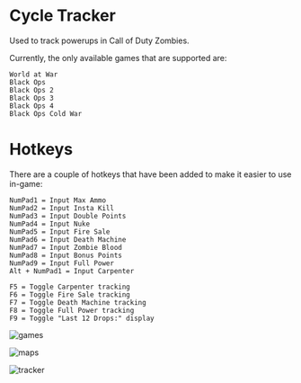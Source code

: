 # Cycle Tracker

 Used to track powerups in Call of Duty Zombies.
 
 Currently, the only available games that are supported are:
 	
	World at War
	Black Ops
	Black Ops 2
	Black Ops 3
	Black Ops 4
	Black Ops Cold War

# Hotkeys

There are a couple of hotkeys that have been added to make it easier to use in-game:

	NumPad1 = Input Max Ammo
	NumPad2 = Input Insta Kill
	NumPad3 = Input Double Points
	NumPad4 = Input Nuke
	NumPad5 = Input Fire Sale
	NumPad6 = Input Death Machine
	NumPad7 = Input Zombie Blood
	NumPad8 = Input Bonus Points
	NumPad9 = Input Full Power
	Alt + NumPad1 = Input Carpenter

	F5 = Toggle Carpenter tracking
	F6 = Toggle Fire Sale tracking
	F7 = Toggle Death Machine tracking
	F8 = Toggle Full Power tracking
	F9 = Toggle "Last 12 Drops:" display

![games](https://user-images.githubusercontent.com/71042104/115881323-8836f800-a443-11eb-9ee8-5bb345eb8a05.png)

![maps](https://user-images.githubusercontent.com/71042104/115881335-8a995200-a443-11eb-9e68-9abf663f14d8.png)

![tracker](https://user-images.githubusercontent.com/71042104/115881337-8c631580-a443-11eb-9985-539912bf9e57.png)
